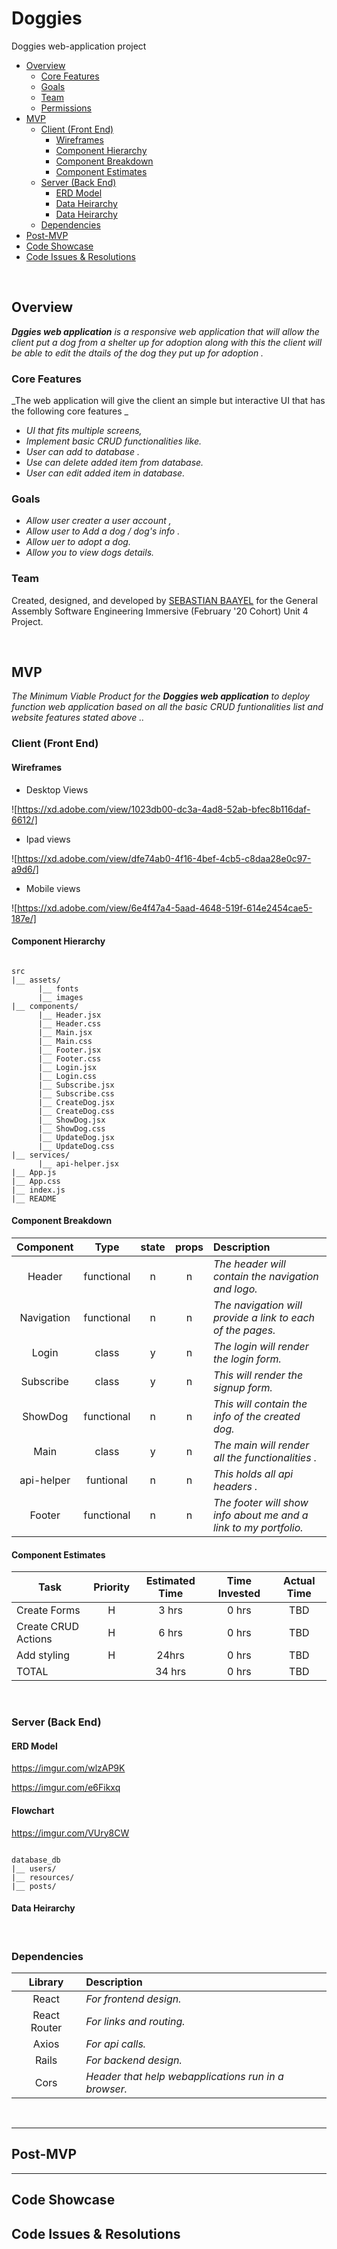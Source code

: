 # Doggies
Doggies web-application project
- [Overview](#Overview)
  - [Core Features](#Core-Features)
  - [Goals](#Goals)
  - [Team](#Team)
  - [Permissions](#Permissions)
- [MVP](#MVP)
  - [Client (Front End)](#Client-Front-End)
    - [Wireframes](#Wireframes)
    - [Component Hierarchy](#Component-Hierarchy)
    - [Component Breakdown](#Component-Breakdown)
    - [Component Estimates](#Component-Estimates)
  - [Server (Back End)](#Server-Back-End)
    - [ERD Model](#ERD-Model)
    - [Data Heirarchy](#Data-Heirarchy)
    - [Data Heirarchy](#Data-Heirarchy-1)
  - [Dependencies](#Dependencies)
- [Post-MVP](#Post-MVP)
- [Code Showcase](#Code-Showcase)
- [Code Issues & Resolutions](#Code-Issues--Resolutions)

<br>

## Overview

_**Dggies web application** is a responsive web application that will allow the client put a dog from a shelter up for adoption along with this the client will be able to edit the dtails of the dog they put up for adoption ._

### Core Features

_The web application will give the client an simple but interactive UI that has the following core features _

- _UI that fits multiple screens,_
- _Implement basic CRUD functionalities like._
- _User can add to database ._
- _Use can delete added item from database._
- _User can edit added item in database._
### Goals

- _Allow user creater a user account ,_
- _Allow user to Add a dog / dog's info ._
- _Allow uer to adopt a dog._
- _Allow you to view dogs details._


### Team

Created, designed, and developed by [SEBASTIAN BAAYEL](https://github.com/SEBAAYEL) for the General Assembly Software Engineering Immersive (February '20 Cohort) Unit 4 Project.

<br>

## MVP

_The Minimum Viable Product for the **Doggies web application** to deploy function web application based on all the basic CRUD funtionalities list and website features stated above .._

### Client (Front End)

#### Wireframes

- Desktop Views

![https://xd.adobe.com/view/1023db00-dc3a-4ad8-52ab-bfec8b116daf-6612/]

- Ipad views

![https://xd.adobe.com/view/dfe74ab0-4f16-4bef-4cb5-c8daa28e0c97-a9d6/]

- Mobile views

![https://xd.adobe.com/view/6e4f47a4-5aad-4648-519f-614e2454cae5-187e/]



#### Component Hierarchy



``` structure

src
|__ assets/
      |__ fonts
      |__ images
|__ components/
      |__ Header.jsx
      |__ Header.css
      |__ Main.jsx
      |__ Main.css
      |__ Footer.jsx
      |__ Footer.css
      |__ Login.jsx
      |__ Login.css
      |__ Subscribe.jsx
      |__ Subscribe.css
      |__ CreateDog.jsx
      |__ CreateDog.css
      |__ ShowDog.jsx
      |__ ShowDog.css
      |__ UpdateDog.jsx
      |__ UpdateDog.css
|__ services/
      |__ api-helper.jsx
|__ App.js
|__ App.css
|__ index.js
|__ README
```

#### Component Breakdown

|  Component   |    Type    | state | props | Description                                                      |
| :----------: | :--------: | :---: | :---: | :--------------------------------------------------------------- |
|    Header    | functional |   n   |   n   | _The header will contain the navigation and logo._               |
|  Navigation  | functional |   n   |   n   | _The navigation will provide a link to each of the pages._       |
|   Login      |   class    |   y   |   n   | _The login  will render the login form._                         |
|   Subscribe  |   class    |   y   |   n   | _This  will render the signup form._                             |
|    ShowDog   | functional |   n   |   n   | _This  will contain the info of the created dog._                |
|   Main       |   class    |   y   |   n   | _The main will render all the functionalities ._                 |
|   api-helper | funtional  |   n   |   n   | _This holds all api headers ._                                   |
|    Footer    | functional |   n   |   n   | _The footer will show info about me and a link to my portfolio._ |

#### Component Estimates


| Task                | Priority | Estimated Time | Time Invested | Actual Time |
| ------------------- | :------: | :------------: | :-----------: | :---------: |
| Create Forms        |    H     |     3 hrs      |     0 hrs     |    TBD      |
| Create CRUD Actions |    H     |     6 hrs      |     0 hrs     |     TBD     |
| Add styling         |    H     |     24hrs      |     0 hrs     |     TBD     |
| TOTAL               |          |     34 hrs     |     0 hrs     |     TBD     |

<br>

### Server (Back End)

#### ERD Model
https://imgur.com/wlzAP9K

https://imgur.com/e6Fikxq


####  Flowchart
https://imgur.com/VUry8CW

``` structure

database_db
|__ users/
|__ resources/
|__ posts/

```

#### Data Heirarchy



<br>

### Dependencies



|     Library      | Description                                |
| :--------------: | :----------------------------------------- |
|      React       | _For frontend design._ |
|   React Router   | _For links and routing._ |
|     Axios        | _For api calls._ |
|     Rails        | _For backend design._ |
|     Cors         | _Header that help webapplications run in a browser._ |

<br> 

***



## Post-MVP



***

## Code Showcase



## Code Issues & Resolutions


